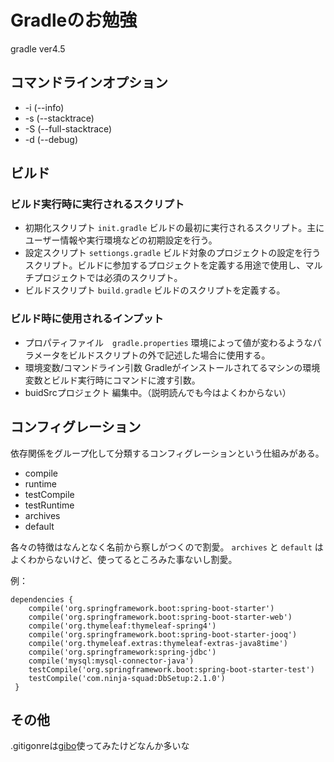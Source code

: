 # Gradleのお勉強
gradle ver4.5
## コマンドラインオプション
- -i (--info)
- -s (--stacktrace)
- -S (--full-stacktrace)
- -d (--debug)
## ビルド
### ビルド実行時に実行されるスクリプト
- 初期化スクリプト `init.gradle`
  ビルドの最初に実行されるスクリプト。主にユーザー情報や実行環境などの初期設定を行う。
- 設定スクリプト `settiongs.gradle`
  ビルド対象のプロジェクトの設定を行うスクリプト。ビルドに参加するプロジェクトを定義する用途で使用し、マルチプロジェクトでは必須のスクリプト。
- ビルドスクリプト `build.gradle`
  ビルドのスクリプトを定義する。
### ビルド時に使用されるインプット
- プロパティファイル　`gradle.properties`
  環境によって値が変わるようなパラメータをビルドスクリプトの外で記述した場合に使用する。
- 環境変数/コマンドライン引数
  Gradleがインストールされてるマシンの環境変数とビルド実行時にコマンドに渡す引数。
- buidSrcプロジェクト
  編集中。（説明読んでも今はよくわからない）
## コンフィグレーション
依存関係をグループ化して分類するコンフィグレーションという仕組みがある。
- compile
- runtime
- testCompile
- testRuntime
- archives
- default

各々の特徴はなんとなく名前から察しがつくので割愛。 `archives` と `default` はよくわからないけど、使ってるところみた事ないし割愛。

例：
```
dependencies {
    compile('org.springframework.boot:spring-boot-starter')
    compile('org.springframework.boot:spring-boot-starter-web')
    compile('org.thymeleaf:thymeleaf-spring4')
    compile('org.springframework.boot:spring-boot-starter-jooq')
    compile('org.thymeleaf.extras:thymeleaf-extras-java8time')
    compile('org.springframework:spring-jdbc')
    compile('mysql:mysql-connector-java')
    testCompile('org.springframework.boot:spring-boot-starter-test')
    testCompile('com.ninja-squad:DbSetup:2.1.0')
 }
```
## その他
.gitigonreは[gibo](https://github.com/simonwhitaker/gibo)使ってみたけどなんか多いな
